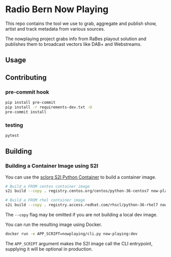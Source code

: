 # Radio Bern Now Playing

This repo contains the tool we use to grab, aggregate and publish show, artist and track metadata from various sources.

The nowplaying project grabs info from RaBes playout solution and publishes them to broadcast vectors like DAB+ and Webstreams.

## Usage

## Contributing

### pre-commit hook

```bash
pip install pre-commit
pip install -r requirements-dev.txt -U
pre-commit install
```

### testing

```bash
pytest
```

## Building

### Building a Container Image using S2I

You can use the [sclorg S2I Python Container](https://github.com/sclorg/s2i-python-container) to build a container image.

```bash
# Build a FROM centos container image
s2i build --copy . registry.centos.org/centos/python-36-centos7 now-playing:dev

# Build a FROM rhel container image
s2i build --copy . registry.access.redhat.com/rhscl/python-36-rhel7 now-playing:dev
```

The `--copy` flag may be omitted if you are not building a local dev image.

You can run the resulting image using Docker.

```bash
docker run -e APP_SCRIPT=nowplaying/cli.py now-playing:dev
```

The `APP_SCRIPT` argument makes the S2I image call the CLI entrypoint, supplying it will be optional in production.
